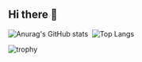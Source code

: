## Hi there 👋

![Anurag's GitHub stats](https://github-readme-stats.vercel.app/api?username=Liangxiao-LI)
‍
![Top Langs](https://github-readme-stats.vercel.app/api/top-langs/?username=Liangxiao-LI)

![trophy](https://github-profile-trophy.vercel.app/?username=Liangxiao-LI)



<!--
**Liangxiao-LI/Liangxiao-LI** is a ✨ _special_ ✨ repository because its `README.md` (this file) appears on your GitHub profile.

Here are some ideas to get you started:

- 🔭 I’m currently working on ...
- 🌱 I’m currently learning ...
- 👯 I’m looking to collaborate on ...
- 🤔 I’m looking for help with ...
- 💬 Ask me about ...
- 📫 How to reach me: ...
- 😄 Pronouns: ...
- ⚡ Fun fact: ...
-->
